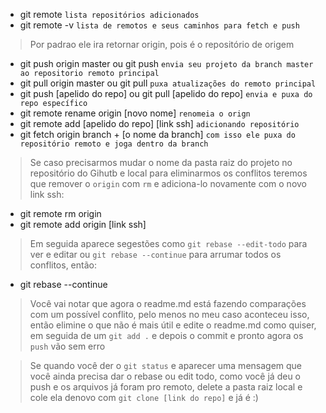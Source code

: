 * git remote `lista repositórios adicionados`
* git remote -v `lista de remotos e seus caminhos para fetch e push`

> Por padrao ele ira retornar origin, pois é o repositório de origem
* git push origin master ou git push `envia seu projeto da branch master ao repositorio remoto principal`
* git pull origin master ou git pull `puxa atualizações do remoto principal`
* git push [apelido do repo] ou git pull [apelido do repo] `envia e puxa do repo específico`
* git remote rename origin [novo nome] `renomeia o orign`
* git remote add [apelido do repo] [link ssh] `adicionando repositório`
* git fetch origin branch + [o nome da branch] `com isso ele puxa do repositório remoto e joga dentro da branch`
  
> Se caso precisarmos mudar o nome da pasta raiz do projeto no repositório do Gihutb e local para eliminarmos os conflitos teremos que remover o `origin` com `rm` e adiciona-lo novamente com o novo link ssh: 
* git remote rm origin
* git remote add origin [link ssh]
  
> Em seguida aparece segestões como `git rebase --edit-todo` para ver e editar ou `git rebase --continue` para arrumar todos os conflitos, então: 
* git rebase --continue
  
> Você vai notar que agora o readme.md está fazendo comparações com um possível conflito, pelo menos no meu caso aconteceu isso, então elimine o que não é mais útil e edite o readme.md como quiser, em seguida de um `git add .` e depois o commit e pronto agora os `push` vão sem erro

> Se quando você der o `git status` e aparecer uma mensagem que você ainda precisa dar o rebase ou edit todo, como você já deu o push e os arquivos já foram pro remoto, delete a pasta raiz local e cole ela denovo com `git clone [link do repo]` e já é :)